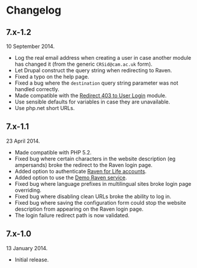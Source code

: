 Changelog
=========

7.x-1.2
-------

10 September 2014.

* Log the real email address when creating a user in case another module has changed it (from the generic `CRSid@cam.ac.uk` form).
* Let Drupal construct the query string when redirecting to Raven.
* Fixed a typo on the help page.
* Fixed a bug where the `destination` query string parameter was not handled correctly.
* Made compatible with the [Redirect 403 to User Login](https://www.drupal.org/project/r4032login) module.
* Use sensible defaults for variables in case they are unavailable.
* Use php.net short URLs.

7.x-1.1
-------

23 April 2014.

* Made compatible with PHP 5.2.
* Fixed bug where certain characters in the website description (eg ampersands) broke the redirect to the Raven login page.
* Added option to authenticate [Raven for Life accounts](http://www.ucs.cam.ac.uk/accounts/ravenleaving).
* Added option to use the [Demo Raven service](https://demo.raven.cam.ac.uk/).
* Fixed bug where language prefixes in multilingual sites broke login page overriding.
* Fixed bug where disabling clean URLs broke the ability to log in.
* Fixed bug where saving the configuration form could stop the website description from appearing on the Raven login page.
* The login failure redirect path is now validated.

7.x-1.0
-------

13 January 2014.

* Initial release.
